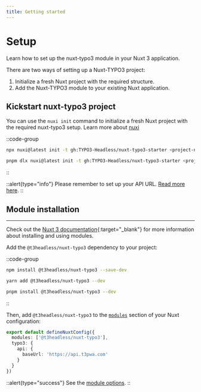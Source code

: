 ```yaml
---
title: Getting started
---
```


# Setup
Learn how to set up the nuxt-typo3 module in your Nuxt 3 application.

There are two ways of setting up a Nuxt-TYPO3 project:
1. Initialize a fresh Nuxt project with the required structure.
2. Add the Nuxt-TYPO3 module to your existing Nuxt application.

## Kickstart nuxt-typo3 project
You can use the `nuxi init` command to initialize a fresh Nuxt project with the required nuxt-typo3 setup. Learn more about [nuxi](https://nuxt.com/docs/api/commands/init)

::code-group
  ```bash [npx]
  npx nuxi@latest init -t gh:TYPO3-Headless/nuxt-typo3-starter <project-name>
  ```
  ```bash [pnpm]
  pnpm dlx nuxi@latest init -t gh:TYPO3-Headless/nuxt-typo3-starter <project-name>
  ```
::

::alert{type="info"}
Please remember to set up your API URL. [Read more here](/introduction/options).
::


## Module installation

---
Check out the [Nuxt 3 documentation](https://nuxt.com/docs/guide/concepts/modules){:target="_blank"} for more information about installing and using modules.

Add the `@t3headless/nuxt-typo3` dependency to your project:

::code-group
  ```bash [npm]
  npm install @t3headless/nuxt-typo3 --save-dev
  ```
  ```bash [yarn]
  yarn add @t3headless/nuxt-typo3 --dev
  ```
  ```bash [pnpm]
  pnpm install @t3headless/nuxt-typo3 --dev
  ```
::

Then, add `@t3headless/nuxt-typo3` to the [`modules`](https://nuxt.com/docs/guide/concepts/modules) section of your Nuxt configuration:

```ts [nuxt.config.ts]
export default defineNuxtConfig({
  modules: ['@t3headless/nuxt-typo3'],
  typo3: {
    api: {
      baseUrl: 'https://api.t3pwa.com'
    }
  }
})
```

::alert{type="success"}
See the [module options](/introduction/options).
::
